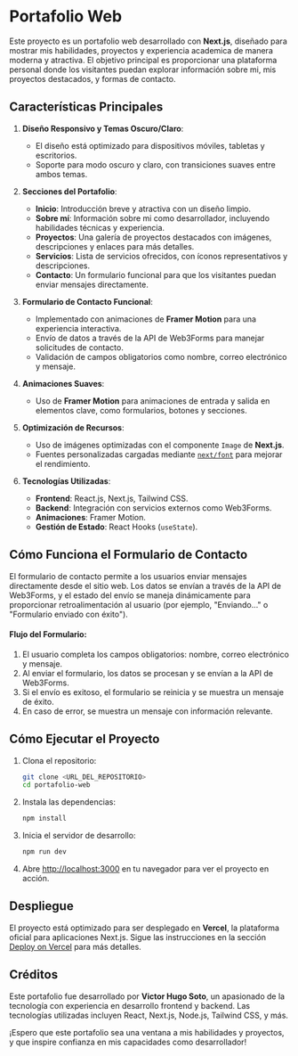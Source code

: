 # Portafolio Web

Este proyecto es un portafolio web desarrollado con **Next.js**, diseñado para mostrar mis habilidades, proyectos y experiencia academica de manera moderna y atractiva. El objetivo principal es proporcionar una plataforma personal donde los visitantes puedan explorar información sobre mi, mis proyectos destacados, y formas de contacto.

## Características Principales

1. **Diseño Responsivo y Temas Oscuro/Claro**:
   - El diseño está optimizado para dispositivos móviles, tabletas y escritorios.
   - Soporte para modo oscuro y claro, con transiciones suaves entre ambos temas.

2. **Secciones del Portafolio**:
   - **Inicio**: Introducción breve y atractiva con un diseño limpio.
   - **Sobre mí**: Información sobre mi como desarrollador, incluyendo habilidades técnicas y experiencia.
   - **Proyectos**: Una galería de proyectos destacados con imágenes, descripciones y enlaces para más detalles.
   - **Servicios**: Lista de servicios ofrecidos, con íconos representativos y descripciones.
   - **Contacto**: Un formulario funcional para que los visitantes puedan enviar mensajes directamente.

3. **Formulario de Contacto Funcional**:
   - Implementado con animaciones de **Framer Motion** para una experiencia interactiva.
   - Envío de datos a través de la API de Web3Forms para manejar solicitudes de contacto.
   - Validación de campos obligatorios como nombre, correo electrónico y mensaje.

4. **Animaciones Suaves**:
   - Uso de **Framer Motion** para animaciones de entrada y salida en elementos clave, como formularios, botones y secciones.

5. **Optimización de Recursos**:
   - Uso de imágenes optimizadas con el componente `Image` de **Next.js**.
   - Fuentes personalizadas cargadas mediante [`next/font`](https://nextjs.org/docs/app/building-your-application/optimizing/fonts) para mejorar el rendimiento.

6. **Tecnologías Utilizadas**:
   - **Frontend**: React.js, Next.js, Tailwind CSS.
   - **Backend**: Integración con servicios externos como Web3Forms.
   - **Animaciones**: Framer Motion.
   - **Gestión de Estado**: React Hooks (`useState`).

## Cómo Funciona el Formulario de Contacto

El formulario de contacto permite a los usuarios enviar mensajes directamente desde el sitio web. Los datos se envían a través de la API de Web3Forms, y el estado del envío se maneja dinámicamente para proporcionar retroalimentación al usuario (por ejemplo, "Enviando..." o "Formulario enviado con éxito").

#### Flujo del Formulario:
1. El usuario completa los campos obligatorios: nombre, correo electrónico y mensaje.
2. Al enviar el formulario, los datos se procesan y se envían a la API de Web3Forms.
3. Si el envío es exitoso, el formulario se reinicia y se muestra un mensaje de éxito.
4. En caso de error, se muestra un mensaje con información relevante.

## Cómo Ejecutar el Proyecto

1. Clona el repositorio:
   ```bash
   git clone <URL_DEL_REPOSITORIO>
   cd portafolio-web
   ```

2. Instala las dependencias:
   ```bash
   npm install
   ```

3. Inicia el servidor de desarrollo:
   ```bash
   npm run dev
   ```

4. Abre [http://localhost:3000](http://localhost:3000) en tu navegador para ver el proyecto en acción.

## Despliegue

El proyecto está optimizado para ser desplegado en **Vercel**, la plataforma oficial para aplicaciones Next.js. Sigue las instrucciones en la sección [Deploy on Vercel](#deploy-on-vercel) para más detalles.

## Créditos

Este portafolio fue desarrollado por **Victor Hugo Soto**, un apasionado de la tecnología con experiencia en desarrollo frontend y backend. Las tecnologías utilizadas incluyen React, Next.js, Node.js, Tailwind CSS, y más.

¡Espero que este portafolio sea una ventana a mis habilidades y proyectos, y que inspire confianza en mis capacidades como desarrollador!
